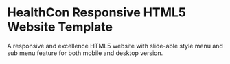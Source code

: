 # HealthCon Responsive HTML5 Website Template
 A responsive and excellence HTML5 website with slide-able style menu and sub menu feature for both mobile and desktop version.
